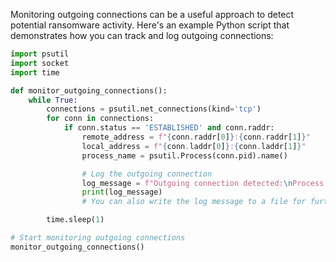 Monitoring outgoing connections can be a useful approach to detect potential ransomware activity. 
Here's an example Python script that demonstrates how you can track and log outgoing connections:
```python
import psutil
import socket
import time

def monitor_outgoing_connections():
    while True:
        connections = psutil.net_connections(kind='tcp')
        for conn in connections:
            if conn.status == 'ESTABLISHED' and conn.raddr:
                remote_address = f"{conn.raddr[0]}:{conn.raddr[1]}"
                local_address = f"{conn.laddr[0]}:{conn.laddr[1]}"
                process_name = psutil.Process(conn.pid).name()

                # Log the outgoing connection
                log_message = f"Outgoing connection detected:\nProcess: {process_name}\nLocal Address: {local_address}\nRemote Address: {remote_address}\n"
                print(log_message)
                # You can also write the log message to a file for further analysis

        time.sleep(1)

# Start monitoring outgoing connections
monitor_outgoing_connections()
```
